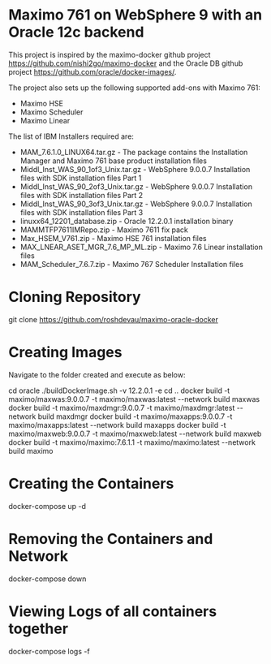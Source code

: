 # Maximo 761 on WebSphere 9 with an Oracle 12c backend

This project is inspired by the maximo-docker github project https://github.com/nishi2go/maximo-docker and the Oracle DB github project  https://github.com/oracle/docker-images/.

The project also sets up the following supported add-ons with Maximo 761:
* Maximo HSE
* Maximo Scheduler
* Maximo Linear

The list of IBM Installers required are: 
* MAM_7.6.1.0_LINUX64.tar.gz - The package contains the Installation Manager and Maximo 761 base product installation files
* Middl_Inst_WAS_90_1of3_Unix.tar.gz - WebSphere 9.0.0.7 Installation files with SDK installation files Part 1
* Middl_Inst_WAS_90_2of3_Unix.tar.gz - WebSphere 9.0.0.7 Installation files with SDK installation files Part 2
* Middl_Inst_WAS_90_3of3_Unix.tar.gz - WebSphere 9.0.0.7 Installation files with SDK installation files Part 3
* linuxx64_12201_database.zip - Oracle 12.2.0.1 installation binary
* MAMMTFP7611IMRepo.zip - Maximo 7611 fix pack
* Max_HSEM_V761.zip - Maximo HSE 761 installation files
* MAX_LNEAR_ASET_MGR_7.6_MP_ML.zip - Maximo 7.6 Linear installation files
* MAM_Scheduler_7.6.7.zip - Maximo 767 Scheduler Installation files

# Cloning Repository

git clone https://github.com/roshdevau/maximo-oracle-docker

# Creating Images
Navigate to the folder created and execute as below:

cd oracle
./buildDockerImage.sh -v 12.2.0.1 -e
cd ..
docker build -t maximo/maxwas:9.0.0.7 -t maximo/maxwas:latest --network build maxwas
docker build -t maximo/maxdmgr:9.0.0.7 -t maximo/maxdmgr:latest --network build maxdmgr
docker build -t maximo/maxapps:9.0.0.7 -t maximo/maxapps:latest --network build maxapps
docker build -t maximo/maxweb:9.0.0.7 -t maximo/maxweb:latest --network build maxweb
docker build -t maximo/maximo:7.6.1.1 -t maximo/maximo:latest --network build maximo
	
# Creating the Containers
docker-compose up -d
# Removing the Containers and Network
docker-compose down
# Viewing Logs of all containers together
docker-compose logs -f
